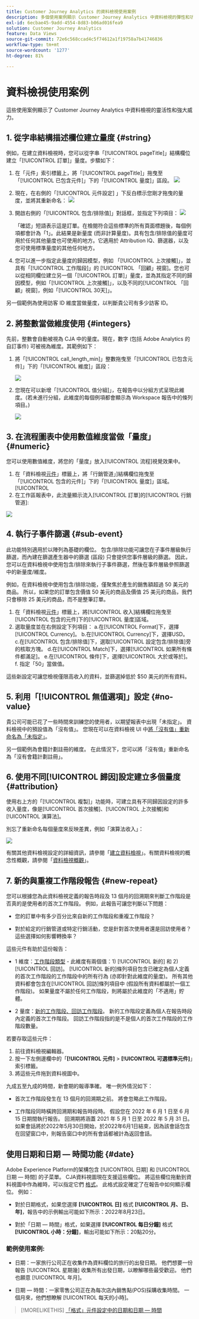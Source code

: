 ```yaml
---
title: Customer Journey Analytics 的資料檢視使用案例
description: 多個使用案例顯示 Customer Journey Analytics 中資料檢視的彈性和功能
exl-id: 6ecbae45-9add-4554-8d83-b06ad016fea9
solution: Customer Journey Analytics
feature: Data Views
source-git-commit: 72e6c568ccad4c5f74612a1f19758a7b41746836
workflow-type: tm+mt
source-wordcount: '1277'
ht-degree: 81%

---
```


# 資料檢視使用案例

這些使用案例顯示了 Customer Journey Analytics 中資料檢視的靈活性和強大威力。

## 1. 從字串結構描述欄位建立量度 {#string}

例如，在建立資料檢視時，您可以從字串「[!UICONTROL pageTitle]」結構欄位建立「[!UICONTROL 訂單]」量度。步驟如下：

1. 在「元件」索引標籤上，將「[!UICONTROL pageTitle]」拖曳至「[!UICONTROL 已包含元件]」下的「[!UICONTROL 量度]」區段。
   ![](assets/use-case1a.png)
1. 現在，在右側的「[!UICONTROL 元件設定] 」下反白標示您剛才拖曳的量度，並將其重新命名：
   ![](assets/orders.png)
1. 開啟右側的「[!UICONTROL 包含/排除值]」對話框，並指定下列項目：
   ![](assets/orders2.png)

   「確認」短語表示這是訂單。在檢閱符合這些標準的所有頁面標題後，每個例項都會計為「1」。此結果是新量度 (而非計算量度)。具有包含/排除值的量度可用於任何其他量度也可使用的地方。它適用於 Attribution IQ、篩選器，以及您可使用標準量度的其他任何地方。
1. 您可以進一步指定此量度的歸因模型，例如 「[!UICONTROL 上次接觸]」，並具有「[!UICONTROL 工作階段]」的 [!UICONTROL 「回顧」視窗]。您也可以從相同欄位建立另一個「[!UICONTROL 訂單]」量度，並為其指定不同的歸因模型，例如「[!UICONTROL 上次接觸]」，以及不同的[!UICONTROL 「回顧」視窗]，例如「[!UICONTROL 30天]」。

另一個範例為使用訪客 ID 維度當做量度，以判斷貴公司有多少訪客 ID。

## 2. 將整數當做維度使用 {#integers}

先前，整數會自動被視為 CJA 中的量度。現在，數字 (包括 Adobe Analytics 的自訂事件) 可被視為維度。其範例如下：

1. 將「[!UICONTROL call_length_min]」整數拖曳至「[!UICONTROL 已包含元件]」下的「[!UICONTROL 維度]」區段：

   ![](assets/integers.png)

1. 您現在可以新增「[!UICONTROL 值分組]」，在報告中以分組方式呈現此維度。(若未進行分組，此維度的每個例項都會顯示為 Workspace 報告中的條列項目。)

   ![](assets/bucketing.png)

## 3. 在流程圖表中使用數值維度當做「量度」 {#numeric}

您可以使用數值維度，將您的「量度」放入[!UICONTROL 流程]視覺效果中。

1. 在「資料檢視[元件](https://experienceleague.adobe.com/docs/analytics-platform/using/cja-dataviews/create-dataview.html#configure-component-settings)」標籤上，將「行銷管道」]結構欄位拖曳至「[!UICONTROL 包含的元件]」下的「[!UICONTROL 量度]」區域。[!UICONTROL 
2. 在工作區報表中，此流量顯示流入[!UICONTROL 訂單]的[!UICONTROL 行銷管道]:

![](assets/flow.png)

## 4. 執行子事件篩選 {#sub-event}

此功能特別適用於以陣列為基礎的欄位。 包含/排除功能可讓您在子事件層級執行篩選，而內建在篩選產生器中的篩選 (區段) 只會提供您事件層級的篩選。 因此，您可以在資料檢視中使用包含/排除來執行子事件篩選，然後在事件層級參照篩選中的新量度/維度。

例如，在資料檢視中使用包含/排除功能，僅聚焦於產生的銷售額超過 50 美元的商品。 所以，如果您的訂單包含價值 50 美元的商品及價值 25 美元的商品，我們只會移除 25 美元的商品，而不是整筆訂單。

1. 在「資料檢視[元件](https://experienceleague.adobe.com/docs/analytics-platform/using/cja-dataviews/create-dataview.html#configure-component-settings)」標籤上，將[!UICONTROL 收入]結構欄位拖曳至[!UICONTROL 包含的元件]下的[!UICONTROL 量度]區域。
1. 選取量度並在右側設定下列項目：
a.在[!UICONTROL Format]下，選擇[!UICONTROL Currency]。
b.在[!UICONTROL Currency]下，選擇USD。
c.在[!UICONTROL 包含/排除值]下，選取[!UICONTROL 設定包含/排除值]旁的核取方塊。
d.在[!UICONTROL Match]下，選擇[!UICONTROL 如果所有條件都滿足]。
e.在[!UICONTROL 條件]下，選擇[!UICONTROL 大於或等於]。
f. 指定「50」當做值。

這些新設定可讓您檢視僅限高收入的資料，並篩選掉低於 $50 美元的所有資料。

## 5. 利用「[!UICONTROL 無值選項]」設定 {#no-value}

貴公司可能已花了一些時間來訓練您的使用者，以期望報表中出現「未指定」。 資料檢視中的預設值為「沒有值」。 您現在可以在資料檢視 UI 中[將「沒有值」重新命名為「未指定」](https://experienceleague.adobe.com/docs/analytics-platform/using/cja-dataviews/create-dataview.html#configure-no-value-options-settings)。

另一個範例為會籍計劃註冊的維度。 在此情況下，您可以將「沒有值」重新命名為「沒有會籍計劃註冊」。

## 6. 使用不同[!UICONTROL 歸因]設定建立多個量度 {#attribution}

使用右上方的「[!UICONTROL 複製]」功能時，可建立具有不同歸因設定的許多收入量度，像是[!UICONTROL 首次接觸]、[!UICONTROL 上次接觸]和[!UICONTROL 演算法]。

別忘了重新命名每個量度來反映差異，例如「演算法收入」：

![](assets/algo-revenue.png)

有關其他資料檢視設定的詳細資訊，請參閱「[建立資料檢視](/help/data-views/create-dataview.md)」。有關資料檢視的概念性概觀，請參閱「[資料檢視概觀](/help/data-views/data-views.md)」。

## 7. 新的與重複工作階段報告 {#new-repeat}

您可以根據您為此資料檢視定義的報告時段及 13 個月的回溯期來判斷工作階段是否真的是使用者的首次工作階段。 例如，此報告可讓您判斷以下問題：

* 您的訂單中有多少百分比來自新的工作階段和重複工作階段？

* 對於給定的行銷管道或特定行銷活動，您是針對首次使用者還是回訪使用者？這些選擇如何影響轉換率？

這些元件有助於這份報告：

* 1 維度：[工作階段類型](https://experienceleague.adobe.com/docs/analytics-platform/using/cja-dataviews/component-reference.html?lang=zh-Hant#optional) - 此維度有兩個值：1) [!UICONTROL 新的] 和 2) [!UICONTROL 回訪]。 [!UICONTROL 新的]條列項目包含已確定為個人定義的首次工作階段的工作階段中的所有行為 (亦即針對此維度的量度)。 所有其他資料都會包含在[!UICONTROL 回訪]條列項目中 (假設所有資料都屬於一個工作階段)。 如果量度不屬於任何工作階段，則將屬於此維度的「不適用」貯體。

* 2 量度：[新的工作階段、回訪工作階段](https://experienceleague.adobe.com/docs/analytics-platform/using/cja-dataviews/component-reference.html?lang=en#optional)。 新的工作階段定義為個人在報告時段內定義的首次工作階段。 回訪工作階段指的是不是個人的首次工作階段的工作階段數量。

若要存取這些元件：

1. 前往資料檢視編輯器。
1. 按一下左側邊欄中的「**[!UICONTROL 元件]** > **[!UICONTROL 可選標準元件]**」索引標籤。
1. 將這些元件拖到資料視圖中。

九成五至九成的時間，新會期的報導準確。 唯一例外情況如下：

* 首次工作階段發生在 13 個月的回溯期之前。 將會忽略此工作階段。

* 工作階段同時橫跨回溯期和報告時段時。 假設您在 2022 年 6 月 1 日至 6 月 15 日期間執行報告。 回溯期將涵蓋 2021 年 5 月 1 日至 2022 年 5 月 31 日。 如果會話將於2022年5月30日開始，於2022年6月1日結束，因為該會話包含在回望窗口中，則報告窗口中的所有會話都被計為返回會話。

## 使用日期和日期 — 時間功能 {#date}

Adobe Experience Platform的架構包含 [!UICONTROL 日期] 和 [!UICONTROL 日期 — 時間] 的子菜單。 CJA資料視圖現在支援這些欄位。 將這些欄位拖動到資料視圖中作為維時，可以指定它們 [格式](/help/data-views/component-settings/format.md)。 此格式設定確定了在報告中如何顯示欄位。 例如：

* 對於日期格式，如果您選擇 **[!UICONTROL 日]** 格式 **[!UICONTROL 月、日、年]**，報告中的示例輸出可能如下所示：2022年8月23日。

* 對於「日期 — 時間」格式，如果選擇 **[!UICONTROL 每日分鐘]** 格式 **[!UICONTROL 小時：分鐘]**，輸出可能如下所示：20點20分。

### 範例使用案例:

* 日期：一家旅行公司正在收集作為資料欄位的旅行的出發日期。 他們想要一份報告 [!UICONTROL 星期幾] 收集所有出發日期，以瞭解哪些最受歡迎。 他們也願意 [!UICONTROL 年月]。

* 日期 — 時間：一家零售公司正在為每次店內銷售點(POS)採購收集時間。 一個月來，他們想瞭解 [!UICONTROL 每天的小時]。

>[!MORELIKETHIS]
>[「格式」元件設定中的日期和日期 — 時間](/help/data-views/component-settings/format.md)

